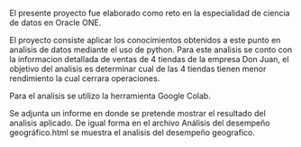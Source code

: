 El presente proyecto fue elaborado como reto en la especialidad de ciencia de datos en Oracle ONE.


El proyecto consiste aplicar los conocimientos obtenidos a este punto en analisis de datos mediante el uso de python.
Para este analisis se conto con la informacion detallada de ventas de 4 tiendas de la empresa Don Juan, el objetivo del analisis es determinar cual de las 4 tiendas tienen menor rendimiento la cual cerrara operaciones.

Para el analisis se utilizo la herramienta Google Colab.

Se adjunta un informe en donde se pretende mostrar el resultado del analisis aplicado. De igual forma en el archivo Análisis del desempeño geográfico.html se muestra el analisis del desempeño geografico.
